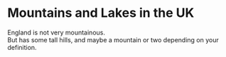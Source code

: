 Mountains and Lakes in the UK   
=============================
England is not very mountainous.   
But has some tall hills, and maybe a mountain or two depending on your definition.

